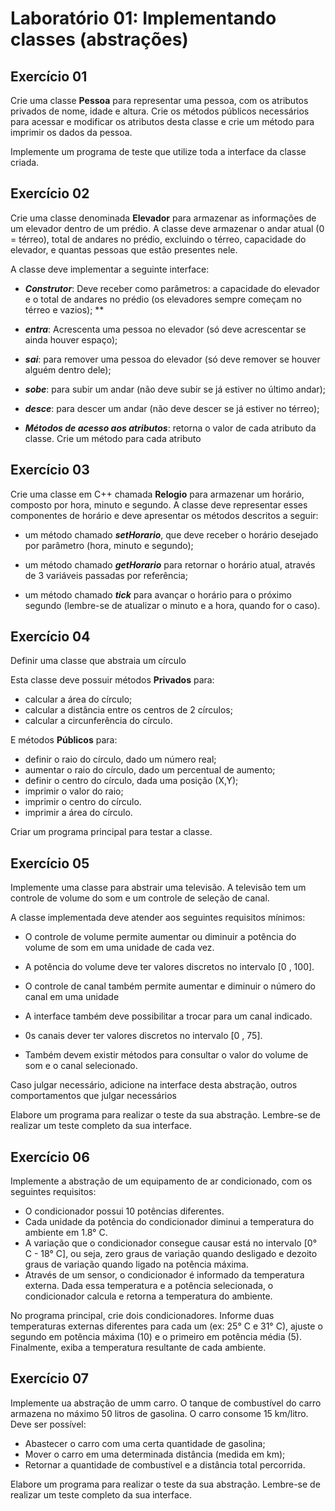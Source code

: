 # Laboratório 01: Implementando classes (abstrações)

## Exercício 01

Crie uma classe **Pessoa** para representar uma pessoa, com os atributos 
privados de nome, idade e altura. Crie os métodos públicos necessários para 
acessar e modificar os atributos desta classe e crie um método para imprimir 
os dados da pessoa.

Implemente um programa de teste que utilize toda a interface da classe criada.

## Exercício 02

Crie uma classe denominada **Elevador** para armazenar as informações de um
elevador dentro de um prédio. A classe deve armazenar o andar atual (0 =
térreo), total de andares no prédio, excluindo o térreo, capacidade do elevador,
e quantas pessoas que estão presentes nele.

A classe deve implementar a seguinte interface:

- ***Construtor***: Deve receber como parâmetros: a capacidade do elevador e o
total de andares no prédio (os elevadores sempre começam no térreo e vazios);
**
- ***entra***: Acrescenta uma pessoa no elevador (só deve acrescentar se ainda
houver espaço);

- ***sai***: para remover uma pessoa do elevador (só deve remover se houver alguém
dentro dele);

- ***sobe***: para subir um andar (não deve subir se já estiver no último andar);
  
- ***desce***: para descer um andar (não deve descer se já estiver no térreo);
  
- ***Métodos de acesso aos atributos***: retorna o valor de cada atributo da
  classe. Crie um método para cada atributo

## Exercício 03

Crie uma classe em C++ chamada **Relogio** para armazenar um horário, composto
por hora, minuto e segundo. A classe deve representar esses componentes de
horário e deve apresentar os métodos descritos a seguir:

- um método chamado ***setHorario***, que deve receber o horário desejado por
parâmetro (hora, minuto e segundo);

- um método chamado ***getHorario*** para retornar o horário atual, através de 3
variáveis passadas por referência;

- um método chamado ***tick*** para avançar o horário para o próximo segundo (lembre-se de
atualizar o minuto e a hora, quando for o caso).


## Exercício 04

Definir uma classe que abstraia um círculo

Esta classe deve possuir métodos **Privados** para:

- calcular a área do cı́rculo;
- calcular a distância entre os centros de 2 cı́rculos;
- calcular a circunferência do cı́rculo.

E métodos **Públicos** para:
- definir o raio do cı́rculo, dado um número real;
- aumentar o raio do cı́rculo, dado um percentual de aumento;
- definir o centro do cı́rculo, dada uma posição (X,Y);
- imprimir o valor do raio;
- imprimir o centro do cı́rculo.
- imprimir a área do cı́rculo.

Criar um programa principal para testar a classe.


## Exercício 05

Implemente uma classe para abstrair uma televisão. A televisão tem um controle
de volume do som e um controle de seleção de canal.

A classe implementada deve atender aos seguintes requisitos mínimos:

- O controle de volume permite aumentar ou diminuir a potência do volume de som
em uma unidade de cada vez.

- A potência do volume deve ter valores discretos no intervalo [0 , 100].

- O controle de canal também permite aumentar e diminuir o número do canal em
uma unidade

- A interface também deve possibilitar a trocar para um canal indicado.

- 0s canais dever ter valores discretos no intervalo [0 , 75].

- Também devem existir métodos para consultar o valor do volume de som e o canal
selecionado.

Caso julgar necessário, adicione na interface desta abstração, outros
comportamentos que julgar necessários

Elabore um programa para realizar o teste da sua abstração. Lembre-se de
realizar um teste completo da sua interface.

## Exercício 06

Implemente a abstração de um equipamento de ar condicionado, com os seguintes
requisitos:

- O condicionador possui 10 potências diferentes.  
- Cada unidade da potência do condicionador diminui a temperatura do ambiente em
  1.8° C.
- A variação que o condicionador consegue causar está no intervalo [0° C - 18°
  C], ou seja, zero graus de variação quando desligado e dezoito graus de
  variação quando ligado na potência máxima.
- Através de um sensor, o condicionador é informado da temperatura externa. Dada
  essa temperatura e a potência selecionada, o condicionador calcula e retorna a
  temperatura do ambiente.

No programa principal, crie dois condicionadores. Informe duas temperaturas
externas diferentes para cada um (ex: 25° C e 31° C), ajuste o segundo em
potência máxima (10) e o primeiro em potência média (5). Finalmente, exiba a
temperatura resultante de cada ambiente.

## Exercício 07

Implemente ua abstração de umm carro. O tanque de combustı́vel do carro armazena
no máximo 50 litros de gasolina. O carro consome 15 km/litro. Deve ser
possı́vel:

- Abastecer o carro com uma certa quantidade de gasolina;
- Mover o carro em uma determinada distância (medida em km);
- Retornar a quantidade de combustı́vel e a distância total percorrida.

Elabore um programa para realizar o teste da sua abstração. Lembre-se de
realizar um teste completo da sua interface.
